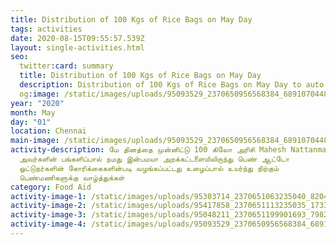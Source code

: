 ```yaml
---
title: Distribution of 100 Kgs of Rice Bags on May Day
tags: activities
date: 2020-08-15T09:55:57.539Z
layout: single-activities.html
seo:
  twitter:card: summary
  title: Distribution of 100 Kgs of Rice Bags on May Day
  description: Distribution of 100 Kgs of Rice Bags on May Day to auto drivers
  og:image: /static/images/uploads/95093529_2370650956568384_6891070448549756928_o_2370650949901718.jpg
year: "2020"
month: May
day: "01"
location: Chennai
main-image: /static/images/uploads/95093529_2370650956568384_6891070448549756928_o_2370650949901718.jpg
activity-description: மே தினத்தை முன்னிட்டு 100 கிலோ அரிசி Mahesh Nattanmai
  அவர்களின் பங்களிப்பால் நமது இன்பமயா அறக்கட்டளையிலிருந்து பெண் ஆட்டோ
  ஓட்டுநர்களின் கோரிக்கைகளின்படி வழங்கப்பட்டது உழைப்பால் உயர்ந்து நிற்கும்
  பெண்மணிகளுக்கு வாழ்த்துக்கள்
category: Food Aid
activity-image-1: /static/images/uploads/95303714_2370651063235040_8204287816339816448_o_2370651056568374.jpg
activity-image-2: /static/images/uploads/95417858_2370651113235035_1733941459184254976_o_2370651109901702.jpg
activity-image-3: /static/images/uploads/95048211_2370651199901693_7982457845037662208_o_2370651196568360.jpg
activity-image-4: /static/images/uploads/95093529_2370650956568384_6891070448549756928_o_2370650949901718.jpg
---
```

